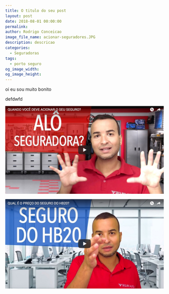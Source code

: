 ```yaml
---
title: O titulo do seu post
layout: post
date: 2018-08-01 00:00:00
permalink:
author: Rodrigo Conceicao
image_file_name: acionar-seguradores.JPG
description: descricao
categories:
  - Seguradoras
tags:
  - porto seguro
og_image_width:
og_image_height:
---
```


oi eu sou muito bonito

defdwfd

![](/uploads/acionar-seguradores.JPG)

![](/uploads/hb20-seguro-video.jpg)